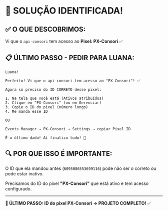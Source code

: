 # 🎯 SOLUÇÃO IDENTIFICADA!

## ✅ **O QUE DESCOBRIMOS:**

Vi que o `api-consori` tem acesso ao **Pixel: PX-Consori** ✅

## 📋 **ÚLTIMO PASSO - PEDIR PARA LUANA:**

```
Luana!

Perfeito! Vi que o api-consori tem acesso ao "PX-Consori"! ✅

Agora só preciso do ID CORRETO desse pixel:

1. Na tela que você está (Ativos atribuídos)
2. Clique em "PX-Consori" (ou em Gerenciar)
3. Copie o ID do pixel (número longo)
4. Me manda esse ID

OU

Events Manager → PX-Consori → Settings → copiar Pixel ID

É o último dado! Aí finalizo tudo! 🚀
```

## 🔍 **POR QUE ISSO É IMPORTANTE:**

O ID que ela mandou antes (`6095086553699116`) pode não ser o correto ou pode estar inativo.

Precisamos do ID do pixel **"PX-Consori"** que está ativo e tem acesso configurado.

---

**🎯 ÚLTIMO PASSO: ID do pixel PX-Consori → PROJETO COMPLETO!** ✅